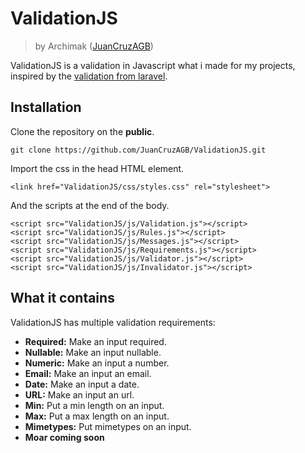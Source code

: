 # ValidationJS
> by Archimak ([JuanCruzAGB](https://github.com/JuanCruzAGB))

ValidationJS is a validation in Javascript what i made for my projects, inspired by the [validation from laravel](https://laravel.com/docs/6.x/validation).

## Installation

Clone the repository on the __public__.
```
git clone https://github.com/JuanCruzAGB/ValidationJS.git
```

Import the css in the head HTML element.
```
<link href="ValidationJS/css/styles.css" rel="stylesheet">
```

And the scripts at the end of the body.
```
<script src="ValidationJS/js/Validation.js"></script>
<script src="ValidationJS/js/Rules.js"></script>
<script src="ValidationJS/js/Messages.js"></script>
<script src="ValidationJS/js/Requirements.js"></script>
<script src="ValidationJS/js/Validator.js"></script>
<script src="ValidationJS/js/Invalidator.js"></script>
```

## What it contains

ValidationJS has multiple validation requirements:
- __Required:__ Make an input required.
- __Nullable:__ Make an input nullable.
- __Numeric:__ Make an input a number.
- __Email:__ Make an input an email.
- __Date:__ Make an input a date.
- __URL:__ Make an input an url.
- __Min:__ Put a min length on an input.
- __Max:__ Put a max length on an input.
- __Mimetypes:__ Put mimetypes on an input.
- __Moar coming soon__

